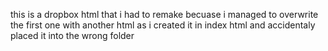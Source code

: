this is a dropbox html that i had to remake becuase i managed to overwrite the first one with another html as i created it in index html and accidentaly placed it into the wrong folder
